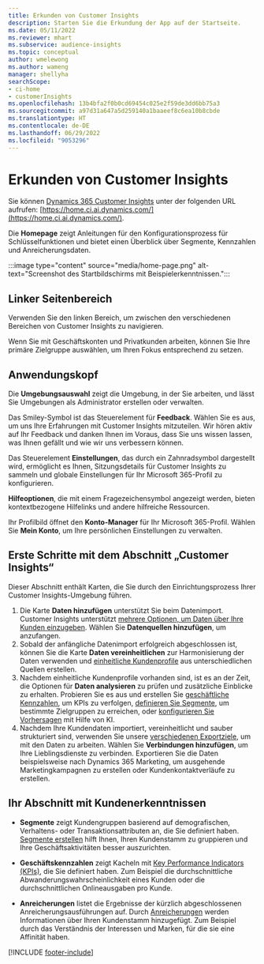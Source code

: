```yaml
---
title: Erkunden von Customer Insights
description: Starten Sie die Erkundung der App auf der Startseite.
ms.date: 05/11/2022
ms.reviewer: mhart
ms.subservice: audience-insights
ms.topic: conceptual
author: wmelewong
ms.author: wameng
manager: shellyha
searchScope:
- ci-home
- customerInsights
ms.openlocfilehash: 13b4bfa2f0b0cd69454c025e2f59de3dd6bb75a3
ms.sourcegitcommit: a97d31a647a5d259140a1baaeef8c6ea10b8cbde
ms.translationtype: HT
ms.contentlocale: de-DE
ms.lasthandoff: 06/29/2022
ms.locfileid: "9053296"
---
```

# <a name="explore-customer-insights"></a>Erkunden von Customer Insights

Sie können [Dynamics 365 Customer Insights](https://home.ci.ai.dynamics.com/) unter der folgenden URL aufrufen: [https://home.ci.ai.dynamics.com/](https://home.ci.ai.dynamics.com/).

Die **Homepage** zeigt Anleitungen für den Konfigurationsprozess für Schlüsselfunktionen und bietet einen Überblick über Segmente, Kennzahlen und Anreicherungsdaten.

:::image type="content" source="media/home-page.png" alt-text="Screenshot des Startbildschirms mit Beispielerkenntnissen.":::

## <a name="left-side-pane"></a>Linker Seitenbereich

Verwenden Sie den linken Bereich, um zwischen den verschiedenen Bereichen von Customer Insights zu navigieren.

Wenn Sie mit Geschäftskonten und Privatkunden arbeiten, können Sie Ihre primäre Zielgruppe auswählen, um Ihren Fokus entsprechend zu setzen.

## <a name="application-header"></a>Anwendungskopf

Die **Umgebungsauswahl** zeigt die Umgebung, in der Sie arbeiten, und lässt Sie Umgebungen als Administrator erstellen oder verwalten.

Das Smiley-Symbol ist das Steuerelement für **Feedback**. Wählen Sie es aus, um uns Ihre Erfahrungen mit Customer Insights mitzuteilen. Wir hören aktiv auf Ihr Feedback und danken Ihnen im Voraus, dass Sie uns wissen lassen, was Ihnen gefällt und wie wir uns verbessern können.

Das Steuerelement **Einstellungen**, das durch ein Zahnradsymbol dargestellt wird, ermöglicht es Ihnen, Sitzungsdetails für Customer Insights zu sammeln und globale Einstellungen für Ihr Microsoft 365-Profil zu konfigurieren.

**Hilfeoptionen**, die mit einem Fragezeichensymbol angezeigt werden, bieten kontextbezogene Hilfelinks und andere hilfreiche Ressourcen.

Ihr Profilbild öffnet den **Konto-Manager** für Ihr Microsoft 365-Profil. Wählen Sie **Mein Konto**, um Ihre persönlichen Einstellungen zu verwalten.

## <a name="getting-started-with-customer-insights-section"></a>Erste Schritte mit dem Abschnitt „Customer Insights“

Dieser Abschnitt enthält Karten, die Sie durch den Einrichtungsprozess Ihrer Customer Insights-Umgebung führen.

1. Die Karte **Daten hinzufügen** unterstützt Sie beim Datenimport. Customer Insights unterstützt [mehrere Optionen, um Daten über Ihre Kunden einzugeben](data-sources.md). Wählen Sie **Datenquellen hinzufügen**, um anzufangen.
1. Sobald der anfängliche Datenimport erfolgreich abgeschlossen ist, können Sie die Karte **Daten vereinheitlichen** zur Harmonisierung der Daten verwenden und [einheitliche Kundenprofile](data-unification.md) aus unterschiedlichen Quellen erstellen. 
1. Nachdem einheitliche Kundenprofile vorhanden sind, ist es an der Zeit, die Optionen für **Daten analysieren** zu prüfen und zusätzliche Einblicke zu erhalten. Probieren Sie es aus und erstellen Sie [geschäftliche Kennzahlen](measures.md), um KPIs zu verfolgen, [definieren Sie Segmente](segments.md), um bestimmte Zielgruppen zu erreichen, oder [konfigurieren Sie Vorhersagen](predictions-overview.md) mit Hilfe von KI.
1. Nachdem Ihre Kundendaten importiert, vereinheitlicht und sauber strukturiert sind, verwenden Sie unsere [verschiedenen Exportziele](export-destinations.md), um mit den Daten zu arbeiten. Wählen Sie **Verbindungen hinzufügen**, um Ihre Lieblingsdienste zu verbinden. Exportieren Sie die Daten beispielsweise nach Dynamics 365 Marketing, um ausgehende Marketingkampagnen zu erstellen oder Kundenkontaktverläufe zu erstellen. 

## <a name="your-customer-insights-section"></a>Ihr Abschnitt mit Kundenerkenntnissen

- **Segmente** zeigt Kundengruppen basierend auf demografischen, Verhaltens- oder Transaktionsattributen an, die Sie definiert haben. [Segmente erstellen](segments.md) hilft Ihnen, Ihren Kundenstamm zu gruppieren und Ihre Geschäftsaktivitäten besser auszurichten.

- **Geschäftskennzahlen** zeigt Kacheln mit [Key Performance Indicators (KPIs)](measures.md), die Sie definiert haben. Zum Beispiel die durchschnittliche Abwanderungswahrscheinlichkeit eines Kunden oder die durchschnittlichen Onlineausgaben pro Kunde.

- **Anreicherungen** listet die Ergebnisse der kürzlich abgeschlossenen Anreicherungsausführungen auf. Durch [Anreicherungen](enrichment-hub.md) werden Informationen über Ihren Kundenstamm hinzugefügt. Zum Beispiel durch das Verständnis der Interessen und Marken, für die sie eine Affinität haben.


[!INCLUDE [footer-include](includes/footer-banner.md)]
